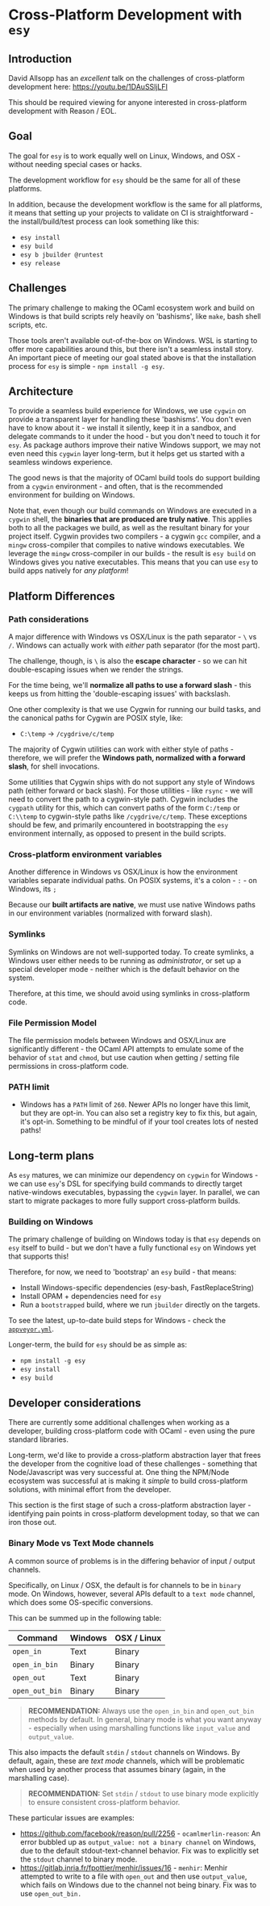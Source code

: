 # Cross-Platform Development with `esy`

## Introduction

David Allsopp has an _excellent_ talk on the challenges of cross-platform development here: https://youtu.be/1DAuSSljLFI

This should be required viewing for anyone interested in cross-platform development with Reason / EOL.

## Goal

The goal for `esy` is to work equally well on Linux, Windows, and OSX - without needing special cases or hacks.

The development workflow for `esy` should be the same for all of these platforms.

In addition, because the development workflow is the same for all platforms, it means that setting up your projects to validate on CI is straightforward - the install/build/test process can look something like this:
- `esy install`
- `esy build`
- `esy b jbuilder @runtest`
- `esy release`

## Challenges

The primary challenge to making the OCaml ecosystem work and build on Windows is that build scripts rely heavily on 'bashisms', like `make`, bash shell scripts, etc.

Those tools aren't available out-of-the-box on Windows. WSL is starting to offer more capabilities around this,
but there isn't a seamless install story. An important piece of meeting our goal stated above is that the installation process
for `esy` is simple - `npm install -g esy`.

## Architecture

To provide a seamless build experience for Windows, we use `cygwin` on provide a transparent layer for handling these 'bashisms'. You don't even have to know about it - we install it silently, keep it in a sandbox, and delegate commands to it under the hood - but you don't need to touch it for `esy`. As package authors improve their native Windows support, we may not even need this `cygwin` layer long-term, but it helps get us started with a seamless windows experience.

The good news is that the majority of OCaml build tools do support building from a `cygwin` environment - and often, that is the recommended environment for building on Windows.

Note that, even though our build commands on Windows are executed in a `cygwin` shell, the __binaries that are produced are truly native__. This applies both to all the packages we build, as well as the resultant binary for your project itself. Cygwin provides two compilers - a cygwin `gcc` compiler, and a `mingw` cross-compiler that compiles to native windows executables. We leverage the `mingw` cross-compiler in our builds - the result is `esy build` on Windows gives you native executables. This means that you can use `esy` to build apps natively for _any platform_!

## Platform Differences

### Path considerations

A major difference with Windows vs OSX/Linux is the path separator - `\` vs `/`. Windows can actually work with _either_ path separator (for the most part). 

The challenge, though, is `\` is also the __escape character__ - so we can hit double-escaping issues when we render the strings.

For the time being, we'll __normalize all paths to use a forward slash__ - this keeps us from hitting the 'double-escaping issues' with backslash.

One other complexity is that we use Cygwin for running our build tasks, and the canonical paths for Cygwin are POSIX style, like:
- `C:\temp` -> `/cygdrive/c/temp`

The majority of Cygwin utilities can work with either style of paths - therefore, we will prefer the __Windows path, normalized with a forward slash__, for shell invocations.

Some utilities that Cygwin ships with do not support any style of Windows path (either forward or back slash). For those utilities - like `rsync` - we will need to convert the path to a cygwin-style path. Cygwin includes the `cygpath` utility for this, which can convert paths of the form `C:/temp` or `C:\\temp` to cygwin-style paths like `/cygdrive/c/temp`. These exceptions should be few, and primarily encountered in bootstrapping the `esy` environment internally, as opposed to present in the build scripts.

### Cross-platform environment variables

Another difference in Windows vs OSX/Linux is how the environment variables separate individual paths. On POSIX systems, it's a colon - `:` - on Windows, its `;`

Because our __built artifacts are native__, we must use native Windows paths in our environment variables (normalized with forward slash).

### Symlinks

Symlinks on Windows are not well-supported today. To create symlinks, a Windows user either needs to be running as _administrator_, or set up a special developer mode - neither which is the default behavior on the system.

Therefore, at this time, we should avoid using symlinks in cross-platform code.

### File Permission Model

The file permission models between Windows and OSX/Linux are significantly different - the OCaml API attempts to emulate some of the behavior of `stat` and `chmod`, but use caution when getting / setting file permissions in cross-platform code.

### PATH limit

- Windows has a `PATH` limit of `260`. Newer APIs no longer have this limit, but they are opt-in. You can also set a registry key to fix this, but again, it's opt-in. Something to be mindful of if your tool creates lots of nested paths!

## Long-term plans

As `esy` matures, we can minimize our dependency on `cygwin` for Windows - we can use `esy`'s DSL for specifying build commands to directly target native-windows executables, bypassing the `cygwin` layer. In parallel, we can start to migrate packages to more fully support cross-platform builds.

### Building on Windows

The primary challenge of building on Windows today is that `esy` depends on `esy` itself to build - but we don't have a fully functional `esy` on Windows yet that supports this!

Therefore, for now, we need to 'bootstrap' an `esy` build - that means:
- Install Windows-specific dependencies (esy-bash, FastReplaceString)
- Install OPAM + dependencies need for `esy`
- Run a `bootstrapped` build, where we run `jbuilder` directly on the targets.

To see the latest, up-to-date build steps for Windows - check the [`appveyor.yml`](https://github.com/esy/esy/blob/master/appveyor.yml).

Longer-term, the build for `esy` should be as simple as:
- `npm install -g esy`
- `esy install`
- `esy build`

## Developer considerations

There are currently some additional challenges when working as a developer, building cross-platform code with OCaml - even using the pure standard libraries.

Long-term, we'd like to provide a cross-platform abstraction layer that frees the developer from the cognitive load of these challenges - something that Node/Javascript was very successful at. One thing the NPM/Node ecosystem was successful at is making it _simple_ to build cross-platform solutions, with minimal effort from the developer.

This section is the first stage of such a cross-platform abstraction layer - identifying pain points in cross-platform development today, so that we can iron those out.

### Binary Mode vs Text Mode channels

A common source of problems is in the differing behavior of input / output channels. 

Specifically, on Linux / OSX, the default is for channels to be in `binary` mode. On Windows, however, several APIs default to a `text mode` channel, which does some OS-specific conversions.

This can be summed up in the following table:

| Command  | Windows  | OSX / Linux  |
|---|---|---|
|`open_in`   | Text   | Binary   |
|`open_in_bin`   | Binary   | Binary |
|`open_out`  | Text  | Binary   |
|`open_out_bin` | Binary | Binary |

> __RECOMMENDATION:__ Always use the `open_in_bin` and `open_out_bin` methods by default. In general, binary mode is what you want anyway - especially when using marshalling functions like `input_value` and `output_value`.

This also impacts the default `stdin` / `stdout` channels on Windows. By default, again, these are _text mode_ channels, which will be problematic when used by another process that assumes binary (again, in the marshalling case).

> __RECOMMENDATION:__ Set `stdin` / `stdout` to use binary mode explicitly to ensure consistent cross-platform behavior.

These particular issues are examples:
- https://github.com/facebook/reason/pull/2256 - `ocamlmerlin-reason`: An error bubbled up as `output_value: not a binary channel` on Windows, due to the default stdout-text-channel behavior. Fix was to explicitly set the `stdout` channel to binary mode.
- https://gitlab.inria.fr/fpottier/menhir/issues/16 - `menhir`: Menhir attempted to write to a file with `open_out` and then use `output_value`, which fails on Windows due to the channel not being binary. Fix was to use `open_out_bin.`
